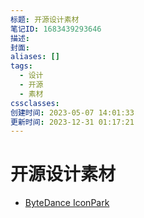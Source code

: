 ```yaml
---
标题: 开源设计素材
笔记ID: 1683439293646
描述: 
封面: 
aliases: []
tags:
  - 设计
  - 开源
  - 素材
cssclasses: 
创建时间: 2023-05-07 14:01:33
更新时间: 2023-12-31 01:17:21
---
```


# 开源设计素材

- [ByteDance IconPark](https://iconpark.oceanengine.com/home)
